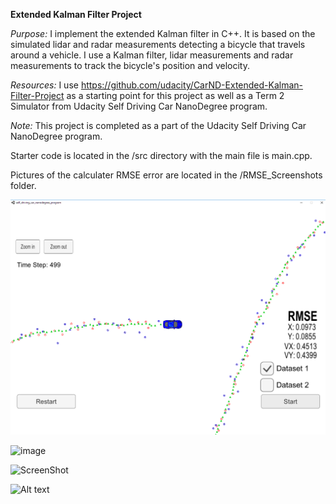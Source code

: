 <b>Extended Kalman Filter Project</b>

<i>Purpose:</i> I implement the extended Kalman filter in C++. It is based on the simulated lidar and radar measurements detecting a bicycle that travels around a vehicle. I use a Kalman filter, lidar measurements and radar measurements to track the bicycle's position and velocity.

<i>Resources:</i> I use https://github.com/udacity/CarND-Extended-Kalman-Filter-Project as a starting point for this project as well as a Term 2 Simulator from Udacity Self Driving Car NanoDegree program.

<i>Note:</i> This project is completed as a part of the Udacity Self Driving Car NanoDegree program.

Starter code is located in the /src directory with the main file is main.cpp.

Pictures of the calculater RMSE error are located in the /RMSE_Screenshots folder.

![Alt text](https://github.com/Kamil-K/Self-Driving-Car/blob/master/ExtendedKalmanFilter/RMSE_Screenshots/Dataset1.PNG?raw=true "RMSE for Dataset 1")

![image](github.com/Kamil-K/Self-Driving-Car/ExtendedKalmanFilter/RMSE_Screenshots/Dataset1.PNG)

![ScreenShot](https://github.com/Kamil-K/Self-Driving-Car/ExtendedKalmanFilter/RMSE_Screenshots/Dataset1.PNG)

![Alt text](https://raw.github.com/Kamil-K/Self-Driving-Car/ExtendedKalmanFilter/RMSE_Screenshots/Dataset2.PNG?raw=true "RMSE for Dataset 2")
